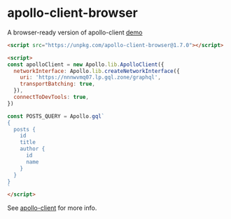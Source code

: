# apollo-client-browser
A browser-ready version of apollo-client [demo](https://jsfiddle.net/Akryum/oyejk2qL/)

```html
<script src="https://unpkg.com/apollo-client-browser@1.7.0"></script>

<script>
const apolloClient = new Apollo.lib.ApolloClient({
  networkInterface: Apollo.lib.createNetworkInterface({
    uri: 'https://nnnwvmq07.lp.gql.zone/graphql',
    transportBatching: true,
  }),
  connectToDevTools: true,
})

const POSTS_QUERY = Apollo.gql`
{
  posts {
    id
    title
    author {
      id
      name
    }
  }
}
`
</script>
```

See [apollo-client](https://github.com/apollographql/apollo-client) for more info.
